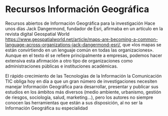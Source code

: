 # Recursos Información Geográfica
Recursos abiertos de Información Geográfica para la investigación
Hace unos días Jack Dangermond, fundador de Esri, afirmaba en un artículo en la revista digital Geospatial World https://www.geospatialworld.net/article/maps-are-becoming-a-common-language-across-organizations-jack-dangermond-esri/, que «los mapas se están convirtiendo en un lenguaje común en todas las organizaciones». Aunque en el texto él se refiere principalmente a empresas, podemos hacer extensiva esta afirmación a otro tipo de organizaciones como administraciones públicas e instituciones académicas.

El rápido crecimiento de las Tecnologías de la Información la Comunicación TIC obliga hoy en día a que un gran número de investigaciones necesiten manejar Información Geográfica para desarrollar, presentar y publicar sus estudios en los ámbitos más diversos (medio ambiente, urbanismo, gestión de riesgos, sociología, salud, marketing…), pero los autores no siempre conocen las herramientas que están a sus disposición, al no ser la Información Geográfica su especialidad
